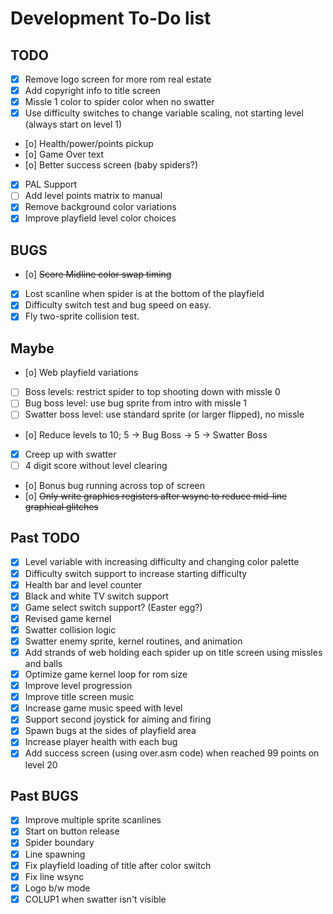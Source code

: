 # Development To-Do list

## TODO
- [x] Remove logo screen for more rom real estate
- [x] Add copyright info to title screen
- [x] Missle 1 color to spider color when no swatter
- [x] Use difficulty switches to change variable scaling, not starting level (always start on level 1)
- [o] Health/power/points pickup
- [o] Game Over text
- [o] Better success screen (baby spiders?)
- [x] PAL Support
- [ ] Add level points matrix to manual
- [x] Remove background color variations
- [x] Improve playfield level color choices

## BUGS
- [o] ~~Score Midline color swap timing~~
- [x] Lost scanline when spider is at the bottom of the playfield
- [x] Difficulty switch test and bug speed on easy.
- [x] Fly two-sprite collision test.

## Maybe
- [o] Web playfield variations
- [ ] Boss levels: restrict spider to top shooting down with missle 0
- [ ] Bug boss level: use bug sprite from intro with missle 1
- [ ] Swatter boss level: use standard sprite (or larger flipped), no missle
- [o] Reduce levels to 10; 5 -> Bug Boss -> 5 -> Swatter Boss
- [x] Creep up with swatter
- [ ] 4 digit score without level clearing
- [o] Bonus bug running across top of screen
- [o] ~~Only write graphics registers after wsync to reduce mid-line graphical glitches~~

## Past TODO
- [x] Level variable with increasing difficulty and changing color palette
- [x] Difficulty switch support to increase starting difficulty
- [x] Health bar and level counter
- [x] Black and white TV switch support
- [x] Game select switch support? (Easter egg?)
- [x] Revised game kernel
- [x] Swatter collision logic
- [x] Swatter enemy sprite, kernel routines, and animation
- [x] Add strands of web holding each spider up on title screen using missles and balls
- [x] Optimize game kernel loop for rom size
- [x] Improve level progression
- [x] Improve title screen music
- [x] Increase game music speed with level
- [x] Support second joystick for aiming and firing
- [x] Spawn bugs at the sides of playfield area
- [x] Increase player health with each bug
- [x] Add success screen (using over.asm code) when reached 99 points on level 20

## Past BUGS
- [x] Improve multiple sprite scanlines
- [x] Start on button release
- [x] Spider boundary
- [x] Line spawning
- [x] Fix playfield loading of title after color switch
- [x] Fix line wsync
- [x] Logo b/w mode
- [x] COLUP1 when swatter isn't visible
